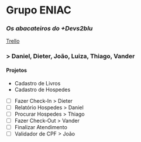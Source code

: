 # **Grupo ENIAC**
### _Os abacateiros do +Devs2blu_

[Trello](https://trello.com/invite/b/kGhfodkY/4d8fe912a3ded2deaa6a3b4a99fbe9f9/eniac)

### > Daniel, Dieter, João, Luiza, Thiago, Vander

#### **Projetos**

* Cadastro de Livros
* Cadastro de Hospedes
- [ ] Fazer Check-In > Dieter
- [ ] Relatório Hospedes > Daniel
- [ ] Procurar Hospedes > Thiago
- [ ] Fazer Check-Out > Vander
- [ ] Finalizar Atendimento
- [ ] Validador de CPF > João
